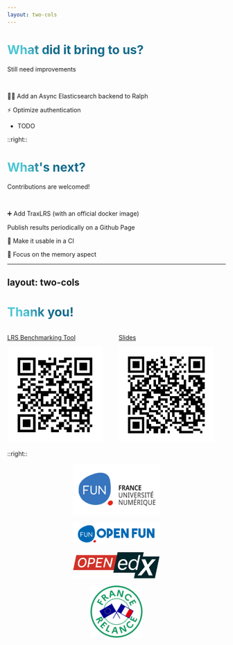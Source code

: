 ```yaml
---
layout: two-cols
---
```


<style>
h1 {
  background-color: #2B90B6;
  background-image: linear-gradient(45deg, #4EC5D4 10%, #146b8c 20%);
  background-size: 100%;
  -webkit-background-clip: text;
  -moz-background-clip: text;
  -webkit-text-fill-color: transparent;
  -moz-text-fill-color: transparent;
}
</style>

# What did it bring to us?
Still need improvements

<br>

👨‍💻 Add an Async Elasticsearch backend to Ralph

⚡️ Optimize authentication

* TODO

::right::

# What's next?
Contributions are welcomed!

<br>

➕ Add TraxLRS (with an official docker image)

<logos-github-icon /> Publish results periodically on a Github Page

💚 Make it usable in a CI

💾 Focus on the memory aspect

---
layout: two-cols
---
<style>
.logo {
  margin: auto;
  display: flex;
  justify-content: center;
  align-items: center;
  justify-content: center;
}
.parent{
  display: grid;
  grid-template-columns: 1fr 1fr;
  column-gap: 10px;
}
</style>

# Thank you!

<div class="parent">

<div>

<logos-github-icon /> [LRS Benchmarking Tool](https://github.com/openfun/lbt)   

</div>

<div>

<logos-github-icon /> [Slides](https://github.com/openfun/2023-openedx-con-lbt)

</div>


  <div>
  <img src="images/qr-code-lbt.png" width="220">
  </div>

  <div>
  <img src="images/qr-code-slides.png" width="220">
  </div>
</div>

::right::


<img src="images/logo-france-universite-numerique.svg" width="200" class="logo">
<br>
<img src="images/logo-openfun.png" width="200" class="logo">
<br>
<img src= "images/logo-openedx.png" width="200" class="logo">
<br>
<img src= "images/logo-france-relance.svg" width="120" class="logo">
